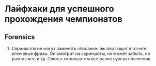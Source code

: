 # Лайфхаки для успешного прохождения чемпионатов

## Forensics

1. Скриншоты не могут заменять описание: эксперт ищет в отчете ключевые фразы. Он смотрит на скриншоты, но может забыть, не распознать и тд. Плюс к скриншотам все равно нужны пояснения.
